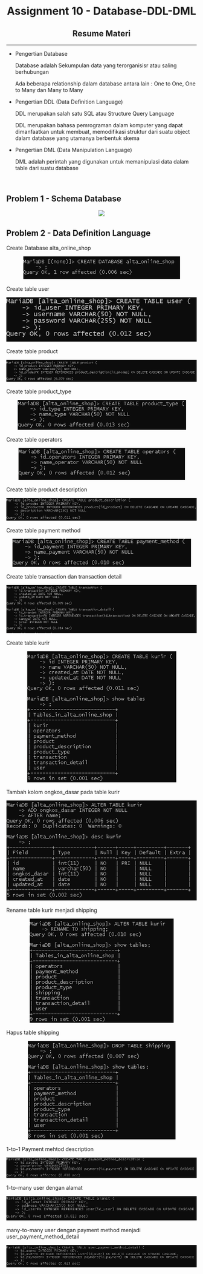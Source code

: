 <h1 align="center">Assignment 10 - Database-DDL-DML</h1>
<h2 align="center">Resume Materi</h2>
<hr>

<ul>
    <li>Pengertian Database</li>
        <p>Database adalah Sekumpulan data yang terorganisisr atau saling berhubungan</p>
        <p>Ada beberapa relationship dalam database antara lain : One to One, One to Many dan Many to Many</p>
    <li>Pengertian DDL (Data Definition Language)</li>
        <p>DDL merupakan salah satu SQL atau Structure Query Language</p>
        <p>DDL merupakan bahasa pemrograman dalam komputer yang dapat dimanfaatkan untuk membuat, memodifikasi struktur dari suatu object dalam database yang utamanya berbentuk skema</p>
    <li>Pengertian DML (Data Manipulation Language)</li>
        <p>DML adalah perintah yang digunakan untuk memanipulasi data dalam table dari suatu database</p>
</ul>
<br>

<h2>Problem 1 - Schema Database</h2>
<p align="center">
    <img src="screenshots/problem1_ERD.png">
    <br>
</p>

<h2>Problem 2 - Data Definition Language</h2>
<p>Create Database alta_online_shop</p>
<p align="center">
    <img src="screenshots/problem2_1.png">
    <br>
</p>
<p>Create table user</p>
<p align="center">
    <img src="screenshots/problem2_15.png">
    <br>
</p>
<p>Create table product</p>
<p align="center">
    <img src="screenshots/problem2_2.png">
    <br>
</p>
<p>Create table product_type</p>
<p align="center">
    <img src="screenshots/problem2_3.png">
    <br>
</p>
<p>Create table operators</p>
<p align="center">
    <img src="screenshots/problem2_4.png">
    <br>
</p>
<p>Create table product description</p>
<p align="center">
    <img src="screenshots/problem2_5.png">
    <br>
</p>
<p>Create table payment method</p>
<p align="center">
    <img src="screenshots/problem2_6.png">
    <br>
</p>
<p>Create table transaction dan transaction detail</p>
<p align="center">
    <img src="screenshots/problem2_7.png">
    <br>
</p>
<p>Create table kurir</p>
<p align="center">
    <img src="screenshots/problem2_8.png">
    <br>
</p>
<p>Tambah kolom ongkos_dasar pada table kurir</p>
<p align="center">
    <img src="screenshots/problem2_9.png">
    <br>
</p>
<p>Rename table kurir menjadi shipping</p>
<p align="center">
    <img src="screenshots/problem2_10.png">
    <br>
</p>
<p>Hapus table shipping</p>
<p align="center">
    <img src="screenshots/problem2_11.png">
    <br>
</p>
<p>1-to-1 Payment mehtod description</p>
<p align="center">
    <img src="screenshots/problem2_12.png">
    <br>
</p>
<p>1-to-many user dengan alamat</p>
<p align="center">
    <img src="screenshots/problem2_13.png">
    <br>
</p>
<p>many-to-many user dengan payment method menjadi user_payment_method_detail</p>
<p align="center">
    <img src="screenshots/problem2_14.png">
    <br>
</p>